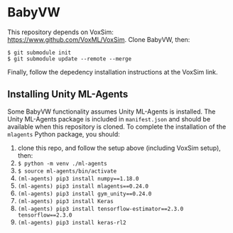 # BabyVW

This repository depends on VoxSim: https://www.github.com/VoxML/VoxSim.  Clone BabyVW, then:

```
$ git submodule init
$ git submodule update --remote --merge
```

Finally, follow the depedency installation instructions at the VoxSim link.

## Installing Unity ML-Agents

Some BabyVW functionality assumes Unity ML-Agents is installed.  The Unity ML-Agents package is included in `manifest.json` and should be available when this repository is cloned.  To complete the installation of the `mlagents` Python package, you should:
1. clone this repo, and follow the setup above (including VoxSim setup), then:
2. `$ python -m venv ./ml-agents`
3. `$ source ml-agents/bin/activate`
4. `(ml-agents) pip3 install numpy==1.18.0`
5. `(ml-agents) pip3 install mlagents==0.24.0`
6. `(ml-agents) pip3 install gym_unity==0.24.0`
7. `(ml-agents) pip3 install Keras`
8. `(ml-agents) pip3 install tensorflow-estimator==2.3.0 tensorflow==2.3.0`
9. `(ml-agents) pip3 install keras-rl2`
